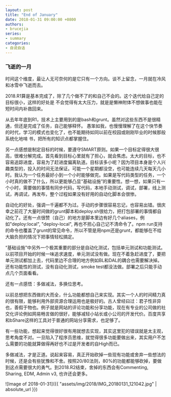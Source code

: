 ```yaml
---
layout: post
title: "End of January"
date: 2018-01-31 09:00:00 +0800
authors:
- brucejia
series: 
- summary
categories:
- 自说自话
---
```



### 飞逝的一月


时间这个维度，最让人无可奈何的是它只有一个方向。谈不上留念，一月就在冷风和冰雪中飞逝而去。

2018.R1算是基本完成了，除了几个做不了的和自己不会的。这个迭代给自己定的目标很小，这样的好处是
不会觉得有太大压力，就是是懒神附体不想做事也能在短时间内补救回来。

从去年年底到R1，技术上主要用到的是bash和grunt。虽然对这些东西不是很精通，但还是完成了任务，自己能够释怀。
愚笨如我，也慢慢理解了在这个快节奏的时代，学习的模式也变化了，也不能期待如同以前在校园或刚刚毕业的时候那般系统化地啃
书，把所有的知识点都掌握住。

另一点感想是制定目标的时候，要遵守SMART原则。如果一个目标定得很大很高，很难分解完成。首先看到目标心里就有了担心，就会焦虑。太大的目标，也不容易追踪进度，容易为了赶进度偏离轨道。目标该多小呢？因为项目本身是个人兴趣类型的，投入的时间无法保证。可能一个星期都没空，也可能连续几天每天几小时。我认为一个任务最好小到一个小时能够做完。如果是写代码类型的任务，一个小时真的做不了什么，所以更能够凸显“基础设施”的重要性。想一想，如果只有一个小时，需要做的事情有同步代码，写代码，本地手动测试，调试，部署，线上测试，再调试，再发布，整个过程如果没有好用的自动化脚本会很惨。

自动化的好处，强调一千遍都不为过。手动的步骤很容易忘记，也容易出错。很庆幸之前花了大量时间做的grunt脚本和deploy.sh很给力，把打包部署的事情都自动化了。还有一点很赞（自己）的地方是脚本里边有好几个aliases，例如"deploy:local", "deploy-local", 再也不担心自己记不清命令了。npm run支持的命令也覆盖了grunt的常见命令，所以不管是用npm还是grunt，都能够在不给大脑负担的情况下把事情轻松搞定。

“基础设施”中另外一个极其重要的部分是自动化测试，包括单元测试和功能测试。以前项目开始的时候一味追求速度，单元测试没有做。现在不着急赶进度了，要把单元测试都加上去，代码里边不合理的地方例如BL和DAL的耦合也需要解决掉。还有功能性的测试，没有自动化测试，smoke test都没法做。部署之后只能手动点几个页面看看。

还有一点感悟：多做减法，多换位思考。

以前总想把东西做的大而全，什么功能都想自己来实现。其实一个人的时间精力真的很有限，能够利用外部资源合理运用也是极好的。古人曾经曰过：君子性非异也，善假于物也。例子就是网站的评论功能和分享功能，现在有专业的公司做的社交化评论例如网易畅言做的很好，能够减轻小站长或小公司的开发代价。百度共享和bShare这样的工具对于普通的网站分享需求，也足够了。

有一些功能，想起来觉得很好很有用就想去实现，其实这里犯的错误就是太主观，思考角度不对。一旦陷入了程序员思维，就觉得很多功能要做出来，其实用户不怎么需要的功能就算做得再好也不过是开发者的自High而已。

多做减法，才是正道。说起来容易，真正开始砍掉一些现有功能或舍弃一些想法的时候，还是会有些犹豫和不舍。按照20/80法则，80%的功能都能够砍掉，要做到这点需要很大的勇气。到2018.R2结束，舍掉的东西会有Commenting, Sharing, EDM, Admin v3, 也许还会更多。


![Image of 2018-01-31]({{ "assets/img/2018/IMG_20180131_121042.jpg" | absolute_url }})
